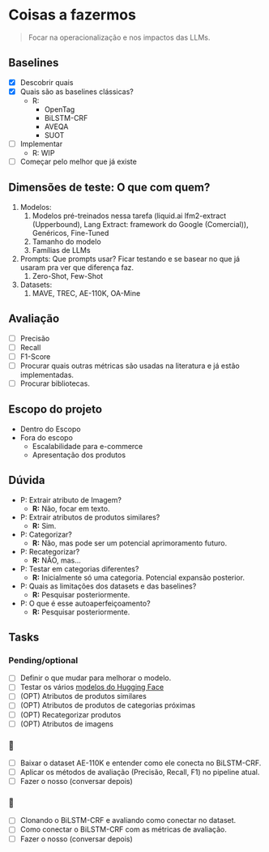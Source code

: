 # Coisas a fazermos

> Focar na operacionalização e nos impactos das LLMs.

## Baselines

- [x] Descobrir quais
- [x] Quais são as baselines clássicas?
  - R:
    - OpenTag
    - BiLSTM-CRF
    - AVEQA
    - SUOT
- [ ] Implementar
  - R: WIP
- [ ] Começar pelo melhor que já existe

## Dimensões de teste: O que com quem?

1. Modelos:
   1. Modelos pré-treinados nessa tarefa (liquid.ai lfm2-extract (Upperbound), Lang Extract: framework do Google (Comercial)), Genéricos, Fine-Tuned
   2. Tamanho do modelo
   3. Famílias de LLMs
2. Prompts: Que prompts usar? Ficar testando e se basear no que já usaram pra ver que diferença faz.
   1. Zero-Shot, Few-Shot
3. Datasets:
   1. MAVE, TREC, AE-110K, OA-Mine

## Avaliação

- [ ] Precisão
- [ ] Recall
- [ ] F1-Score
- [ ] Procurar quais outras métricas são usadas na literatura e já estão implementadas.
- [ ] Procurar bibliotecas.

## Escopo do projeto

- Dentro do Escopo
- Fora do escopo
  - Escalabilidade para e-commerce
  - Apresentação dos produtos

## Dúvida

- P: Extrair atributo de Imagem?
  - **R:** Não, focar em texto.
- P: Extrair atributos de produtos similares?
  - **R:** Sim.
- P: Categorizar?
  - **R:** Não, mas pode ser um potencial aprimoramento futuro.
- P: Recategorizar?
  - **R:** NÃO, mas...
- P: Testar em categorias diferentes?
  - **R:** Inicialmente só uma categoria. Potencial expansão posterior.
- P: Quais as limitações dos datasets e das baselines?
  - **R:** Pesquisar posteriormente.
- P: O que é esse autoaperfeiçoamento?
  - **R:** Pesquisar posteriormente.

## Tasks

### Pending/optional

- [ ] Definir o que mudar para melhorar o modelo.
- [ ] Testar os vários [modelos do Hugging Face](https://huggingface.co/av-generation/models)
- [ ] (OPT) Atributos de produtos similares
- [ ] (OPT) Atributos de produtos de categorias próximas
- [ ] (OPT) Recategorizar produtos
- [ ] (OPT) Atributos de imagens

### 💠

- [ ] Baixar o dataset AE-110K e entender como ele conecta no BiLSTM-CRF.
- [ ] Aplicar os métodos de avaliação (Precisão, Recall, F1) no pipeline atual.
- [ ] Fazer o nosso (conversar depois)

### 🍯

- [ ] Clonando o BiLSTM-CRF e avaliando como conectar no dataset.
- [ ] Como conectar o BiLSTM-CRF com as métricas de avaliação.
- [ ] Fazer o nosso (conversar depois)
